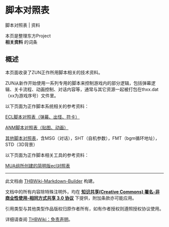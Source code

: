 # 脚本对照表

<!-- source html: G:\repos\THBWiki-Markdown-Builder\THBWikiMarkdown\Temp\main\5\51\ns0%3A%E8%84%9A%E6%9C%AC%E5%AF%B9%E7%85%A7%E8%A1%A8.html -->

脚本对照表 | 资料

本页是整理东方Project  
 **相关资料** 的词条
## 概述
  
本页面收录了ZUN正作所用脚本相关的技术资料。  

ZUN从新作开始使用一系列专用的脚本来控制游戏内的部分逻辑，包括弹幕逻辑、关卡流程、动画控制、对话内容等，通常与其它资源一起被打包在thxx.dat（xx为游戏序号）文件里。  

  
  
以下页面为正作脚本系统相关的参考资料：  

[ECL脚本对照表（弹幕、出怪、符卡）](./脚本对照表-ECL.md)  

[ANM脚本对照表（贴图、动画）](./脚本对照表-ANM.md)  

[其他脚本对照表](./脚本对照表-其他.md)，含MSG（对话），SHT（自机参数），FMT（bgm循环地址），STD（3D背景）  

  
  
以下页面为正作脚本相关工具的参考资料：  

[MUA组所创建的简明版ecl对照表](./脚本对照表-MUAECL.md)  

  





---

此文档由 [THBWiki-Markdown-Builder](https://github.com/Delsin-Yu/THBWiki-Markdown-Builder) 构建。

文档中的所有内容除特殊注明外，均在 [**知识共享(Creative Commons) 署名-非商业性使用-相同方式共享 3.0 协议**](https://creativecommons.org/licenses/by-sa/3.0/deed.zh-hans) 下提供，附加条款亦可能应用。

引用类型与其他类型作品版权归原作者所有，如有作者授权则遵照授权协议使用。

详细请查阅 [THBWiki：免责声明](https://thbwiki.cc/THBWiki:%E5%85%8D%E8%B4%A3%E5%A3%B0%E6%98%8E)。

